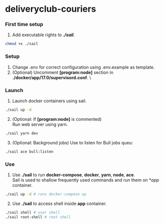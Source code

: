 # deliveryclub-couriers

### First time setup

1. Add executable rights to ***./sail***.
```bash
chmod +x ./sail
```

### Setup

1. Change .env for correct configuration using .env.example as template.
2. (Optional) Uncomment **[program:node]** section in **./docker/app/17.0/supervisord.conf**. \

### Launch

1. Launch docker containers using sail.
```bash
./sail up -d
```

2. (Optional: If **[program:node]** is commented) \
Run web server using yarn.
```bash
./sail yarn dev
```

3. (Optional: Background jobs) Use to listen for Bull jobs queu:
```bash
./sail ace bull:listen
```

### Use

1. Use **./sail** to run **docker-compose**, **docker**, **yarn**, **node**, **ace**. \
Sail is used to shallow frequently used commands and run them on **app* container.
```bash
./sail up -d # runs docker-compose up
```
2. Use **./sail** to access shell inside **app** container.

```bash
./sail shell # user shell
./sail root-shell # root shell
```
